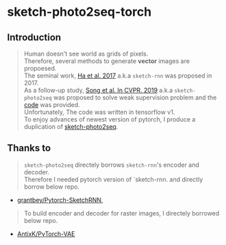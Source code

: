 # sketch-photo2seq-torch

## Introduction
> Human doesn't see world as grids of pixels.<br>
> Therefore, several methods to generate **vector** images are propoesed.<br> The seminal work, [Ha et al. 2017](https://arxiv.org/abs/1704.03477) a.k.a  `sketch-rnn` was proposed in 2017.<br>
> As a follow-up study, [Song et al. In CVPR. 2019](https://openaccess.thecvf.com/content_cvpr_2018/papers/Song_Learning_to_Sketch_CVPR_2018_paper.pdf) a.k.a `sketch-photo2seq` was proposed to solve weak supervision problem and the [code](https://github.com/MarkMoHR/sketch-photo2seq) was provided.<br> 
> Unfortunately, The code was written in tensorflow v1.<br>
> To enjoy advances of newest version of pytorch, I produce a duplication of [sketch-photo2seq](https://github.com/MarkMoHR/sketch-photo2seq).


## Thanks to
> `sketch-photo2seq` directely borrows `sketch-rnn`'s encoder and decoder.<br> Therefore I needed pytorch version of `sketch-rnn. and directly borrow below repo.
- [grantbey/Pytorch-SketchRNN](https://github.com/grantbey/PyTorch-SketchRNN),

> To build encoder and decoder for raster images, I directely borrowed below repo.
- [AntixK/PyTorch-VAE](https://github.com/AntixK/PyTorch-VAE/blob/master/models/vanilla_vae.py)
